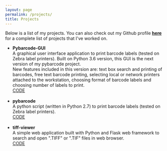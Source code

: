```yaml
---
layout: page
permalink: /projects/
title: Projects
---
```


Below is a list of my projects. You can also check out my Github profile <a href="https://github.com/py404" target="_blank"><b>here</b></a> for a complete list of projects that I've worked on.

<ul>
	<li>
		<b>Pybarcode-GUI</b> <br>
		A graphical user interface application to print barcode labels (tested on Zebra label printers). Built on Python 3.6 version, this GUI is the next version of my pybarcode project.<br>
		New features included in this version are: text box search and printing of barcodes, free text barcode printing, selecting local or network printers attached to the workstation, choosing format of barcode labels and choosing number of labels to print. <br>
		<a href="" target=""><div class="color-button">CODE</div></a>
	</li><br>
	<li>
		<b>pybarcode</b> <br>
		A python script (written in Python 2.7) to print barcode labels (tested on Zebra label printers). <br>
		<a href="https://github.com/py404/pybarcode" target="_blank"><div class="color-button">CODE</div></a>
	</li><br>
	<li>
		<b>tiff-viewer</b> <br> 
		A simple web application built with Python and Flask web framework to search and open ".TIFF" or ".TIF" files in web browser.<br>
		<a href="https://github.com/py404/tiff-viewer" target="_blank"><div class="color-button">CODE</div></a>
	</li><br>

</ul>